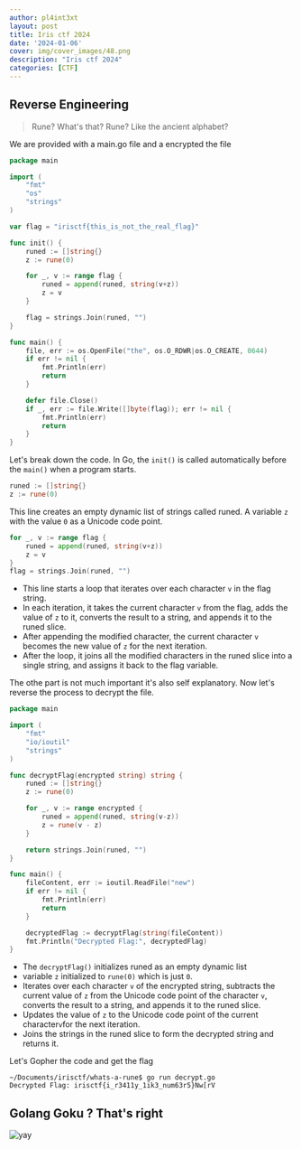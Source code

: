 ```yaml
---
author: pl4int3xt
layout: post
title: Iris ctf 2024
date: '2024-01-06'
cover: img/cover_images/48.png
description: "Iris ctf 2024"
categories: [CTF]
---
```

## Reverse Engineering
> Rune? What's that?
> Rune? Like the ancient alphabet?

We are provided with a main.go file and a encrypted the file

```go
package main

import (
	"fmt"
	"os"
	"strings"
)

var flag = "irisctf{this_is_not_the_real_flag}"

func init() {
	runed := []string{}
	z := rune(0)

	for _, v := range flag {
		runed = append(runed, string(v+z))
		z = v
	}

	flag = strings.Join(runed, "")
}

func main() {
	file, err := os.OpenFile("the", os.O_RDWR|os.O_CREATE, 0644)
	if err != nil {
		fmt.Println(err)
		return
	}

	defer file.Close()
	if _, err := file.Write([]byte(flag)); err != nil {
		fmt.Println(err)
		return
	}
}
```

Let's break down the code. In Go, the `init()` is called automatically before the `main()` when a program starts.

```go
runed := []string{}
z := rune(0)
```
This line creates an empty dynamic list of strings called runed. A variable `z` with the value `0` as a Unicode code point.

```go
for _, v := range flag {
	runed = append(runed, string(v+z))
	z = v
}
flag = strings.Join(runed, "")
```
* This line starts a loop that iterates over each character `v` in the flag string.
* In each iteration, it takes the current character `v` from the flag, adds the value of `z` to it, converts the result to a string, and appends it to the runed slice.
* After appending the modified character, the current character `v` becomes the new value of `z` for the next iteration.
* After the loop, it joins all the modified characters in the runed slice into a single string, and assigns it back to the flag variable.

The othe part is not much important it's also self explanatory. Now let's reverse the process to decrypt the file.

```go
package main

import (
	"fmt"
	"io/ioutil"
	"strings"
)

func decryptFlag(encrypted string) string {
	runed := []string{}
	z := rune(0)

	for _, v := range encrypted {
		runed = append(runed, string(v-z))
		z = rune(v - z)
	}

	return strings.Join(runed, "")
}

func main() {
	fileContent, err := ioutil.ReadFile("new")
	if err != nil {
		fmt.Println(err)
		return
	}

	decryptedFlag := decryptFlag(string(fileContent))
	fmt.Println("Decrypted Flag:", decryptedFlag)
}
```
* The `decryptFlag()` initializes runed as an empty dynamic list
* variable `z` initialized to `rune(0)` which is just `0`.
* Iterates over each character `v` of the encrypted string, subtracts the current value of `z` from the Unicode code point of the character `v`, converts the result to a string, and appends it to the runed slice.
* Updates the value of `z` to the Unicode code point of the current character`v`for the next iteration.
* Joins the strings in the runed slice to form the decrypted string and returns it.

Let's Gopher the code and get the flag

```shell
~/Documents/irisctf/whats-a-rune$ go run decrypt.go
Decrypted Flag: irisctf{i_r3411y_1ik3_num63r5}Nw[rV
```

## Golang Goku ? That's right

![yay](/img/iris-ctf/golang.gif)